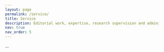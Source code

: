 ```yaml
---
layout: page
permalink: /service/
title: Service
description: Editorial work, expertise, research supervision and administrative work.
nav: true
nav_order: 5
---
```


...